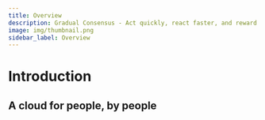 ```yaml
---
title: Overview
description: Gradual Consensus - Act quickly, react faster, and reward slowly.
image: img/thumbnail.png
sidebar_label: Overview
---
```


# Introduction

<Description
  text="Distributed Cloud."
/>

## A cloud for people, by people
